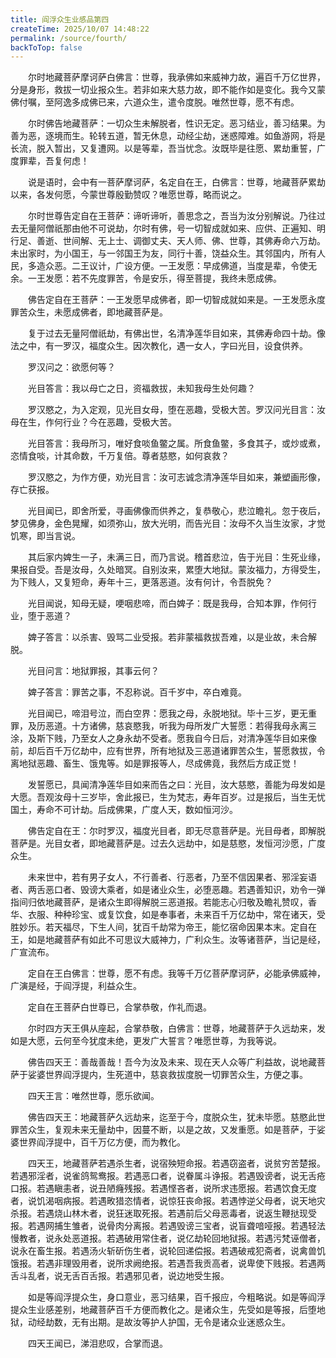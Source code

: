 ```yaml
---
title: ​阎浮众生业感品第四
createTime: 2025/10/07 14:48:22
permalink: /source/fourth/
backToTop: false
---
```


　　尔时地藏菩萨摩诃萨白佛言：世尊，我承佛如来威神力故，遍百千万亿世界，分是身形，救拔一切业报众生。若非如来大慈力故，即不能作如是变化。我今又蒙佛付嘱，至阿逸多成佛已来，六道众生，遣令度脱。唯然世尊，愿不有虑。

　　尔时佛告地藏菩萨：一切众生未解脱者，性识无定。恶习结业，善习结果。为善为恶，逐境而生。轮转五道，暂无休息，动经尘劫，迷惑障难。如鱼游网，将是长流，脱入暂出，又复遭网。以是等辈，吾当忧念。汝既毕是往愿、累劫重誓，广度罪辈，吾复何虑！

　　说是语时，会中有一菩萨摩诃萨，名定自在王，白佛言：世尊，地藏菩萨累劫以来，各发何愿，今蒙世尊殷勤赞叹？唯愿世尊，略而说之。

　　尔时世尊告定自在王菩萨：谛听谛听，善思念之，吾当为汝分别解说。乃往过去无量阿僧祇那由他不可说劫，尔时有佛，号一切智成就如来、应供、正遍知、明行足、善逝、世间解、无上士、调御丈夫、天人师、佛、世尊，其佛寿命六万劫。未出家时，为小国王，与一邻国王为友，同行十善，饶益众生。其邻国内，所有人民，多造众恶。二王议计，广设方便。一王发愿：早成佛道，当度是辈，令使无余。一王发愿：若不先度罪苦，令是安乐，得至菩提，我终未愿成佛。

　　佛告定自在王菩萨：一王发愿早成佛者，即一切智成就如来是。一王发愿永度罪苦众生，未愿成佛者，即地藏菩萨是。

　　复于过去无量阿僧祇劫，有佛出世，名清净莲华目如来，其佛寿命四十劫。像法之中，有一罗汉，福度众生。因次教化，遇一女人，字曰光目，设食供养。

　　罗汉问之：欲愿何等？

　　光目答言：我以母亡之日，资福救拔，未知我母生处何趣？

　　罗汉愍之，为入定观，见光目女母，堕在恶趣，受极大苦。罗汉问光目言：汝母在生，作何行业？今在恶趣，受极大苦。

　　光目答言：我母所习，唯好食啖鱼鳖之属。所食鱼鳖，多食其子，或炒或煮，恣情食啖，计其命数，千万复倍。尊者慈愍，如何哀救？

　　罗汉愍之，为作方便，劝光目言：汝可志诚念清净莲华目如来，兼塑画形像，存亡获报。

　　光目闻已，即舍所爱，寻画佛像而供养之，复恭敬心，悲泣瞻礼。忽于夜后，梦见佛身，金色晃耀，如须弥山，放大光明，而告光目：汝母不久当生汝家，才觉饥寒，即当言说。

　　其后家内婢生一子，未满三日，而乃言说。稽首悲泣，告于光目：生死业缘，果报自受。吾是汝母，久处暗冥。自别汝来，累堕大地狱。蒙汝福力，方得受生，为下贱人，又复短命，寿年十三，更落恶道。汝有何计，令吾脱免？

　　光目闻说，知母无疑，哽咽悲啼，而白婢子：既是我母，合知本罪，作何行业，堕于恶道？

　　婢子答言：以杀害、毁骂二业受报。若非蒙福救拔吾难，以是业故，未合解脱。

　　光目问言：地狱罪报，其事云何？

　　婢子答言：罪苦之事，不忍称说。百千岁中，卒白难竟。

　　光目闻已，啼泪号泣，而白空界：愿我之母，永脱地狱。毕十三岁，更无重罪，及历恶道。十方诸佛，慈哀愍我，听我为母所发广大誓愿：若得我母永离三涂，及斯下贱，乃至女人之身永劫不受者。愿我自今日后，对清净莲华目如来像前，却后百千万亿劫中，应有世界，所有地狱及三恶道诸罪苦众生，誓愿救拔，令离地狱恶趣、畜生、饿鬼等。如是罪报等人，尽成佛竟，我然后方成正觉！

　　发誓愿已，具闻清净莲华目如来而告之曰：光目，汝大慈愍，善能为母发如是大愿。吾观汝母十三岁毕，舍此报已，生为梵志，寿年百岁。过是报后，当生无忧国土，寿命不可计劫。后成佛果，广度人天，数如恒河沙。

　　佛告定自在王：尔时罗汉，福度光目者，即无尽意菩萨是。光目母者，即解脱菩萨是。光目女者，即地藏菩萨是。过去久远劫中，如是慈愍，发恒河沙愿，广度众生。

　　未来世中，若有男子女人，不行善者、行恶者，乃至不信因果者、邪淫妄语者、两舌恶口者、毁谤大乘者，如是诸业众生，必堕恶趣。若遇善知识，劝令一弹指间归依地藏菩萨，是诸众生即得解脱三恶道报。若能志心归敬及瞻礼赞叹，香华、衣服、种种珍宝、或复饮食，如是奉事者，未来百千万亿劫中，常在诸天，受胜妙乐。若天福尽，下生人间，犹百千劫常为帝王，能忆宿命因果本末。定自在王，如是地藏菩萨有如此不可思议大威神力，广利众生。汝等诸菩萨，当记是经，广宣流布。

　　定自在王白佛言：世尊，愿不有虑。我等千万亿菩萨摩诃萨，必能承佛威神，广演是经，于阎浮提，利益众生。

　　定自在王菩萨白世尊已，合掌恭敬，作礼而退。

　　尔时四方天王俱从座起，合掌恭敬，白佛言：世尊，地藏菩萨于久远劫来，发如是大愿，云何至今犹度未绝，更发广大誓言？唯愿世尊，为我等说。

　　佛告四天王：善哉善哉！吾今为汝及未来、现在天人众等广利益故，说地藏菩萨于娑婆世界阎浮提内，生死道中，慈哀救拔度脱一切罪苦众生，方便之事。

　　四天王言：唯然世尊，愿乐欲闻。

　　佛告四天王：地藏菩萨久远劫来，迄至于今，度脱众生，犹未毕愿。慈愍此世罪苦众生，复观未来无量劫中，因蔓不断，以是之故，又发重愿。如是菩萨，于娑婆世界阎浮提中，百千万亿方便，而为教化。

　　四天王，地藏菩萨若遇杀生者，说宿殃短命报。若遇窃盗者，说贫穷苦楚报。若遇邪淫者，说雀鸽鸳鸯报。若遇恶口者，说眷属斗诤报。若遇毁谤者，说无舌疮口报。若遇瞋恚者，说丑陋癃残报。若遇悭吝者，说所求违愿报。若遇饮食无度者，说饥渴咽病报。若遇畋猎恣情者，说惊狂丧命报。若遇悖逆父母者，说天地灾杀报。若遇烧山林木者，说狂迷取死报。若遇前后父母恶毒者，说返生鞭挞现受报。若遇网捕生雏者，说骨肉分离报。若遇毁谤三宝者，说盲聋喑哑报。若遇轻法慢教者，说永处恶道报。若遇破用常住者，说亿劫轮回地狱报。若遇污梵诬僧者，说永在畜生报。若遇汤火斩斫伤生者，说轮回递偿报。若遇破戒犯斋者，说禽兽饥饿报。若遇非理毁用者，说所求阙绝报。若遇吾我贡高者，说卑使下贱报。若遇两舌斗乱者，说无舌百舌报。若遇邪见者，说边地受生报。

　　如是等阎浮提众生，身口意业，恶习结果，百千报应，今粗略说。如是等阎浮提众生业感差别，地藏菩萨百千方便而教化之。是诸众生，先受如是等报，后堕地狱，动经劫数，无有出期。是故汝等护人护国，无令是诸众业迷惑众生。

　　四天王闻已，涕泪悲叹，合掌而退。